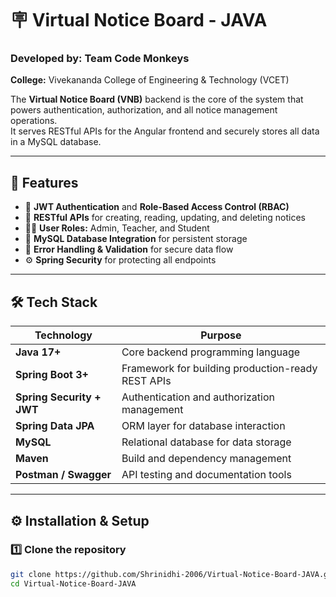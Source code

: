 # 🪧 Virtual Notice Board - JAVA

### Developed by: Team Code Monkeys  
**College:** Vivekananda College of Engineering & Technology (VCET)

The **Virtual Notice Board (VNB)** backend is the core of the system that powers authentication, authorization, and all notice management operations.  
It serves RESTful APIs for the Angular frontend and securely stores all data in a MySQL database.

---

## 🚀 Features

- 🔐 **JWT Authentication** and **Role-Based Access Control (RBAC)**
- 🧩 **RESTful APIs** for creating, reading, updating, and deleting notices
- 🧑‍🏫 **User Roles:** Admin, Teacher, and Student
- 💾 **MySQL Database Integration** for persistent storage
- 🧱 **Error Handling & Validation** for secure data flow
- ⚙️ **Spring Security** for protecting all endpoints

---

## 🛠️ Tech Stack

| Technology | Purpose |
|-------------|----------|
| **Java 17+** | Core backend programming language |
| **Spring Boot 3+** | Framework for building production-ready REST APIs |
| **Spring Security + JWT** | Authentication and authorization management |
| **Spring Data JPA** | ORM layer for database interaction |
| **MySQL** | Relational database for data storage |
| **Maven** | Build and dependency management |
| **Postman / Swagger** | API testing and documentation tools |

---

## ⚙️ Installation & Setup

### 1️⃣ Clone the repository
```bash
git clone https://github.com/Shrinidhi-2006/Virtual-Notice-Board-JAVA.git
cd Virtual-Notice-Board-JAVA
